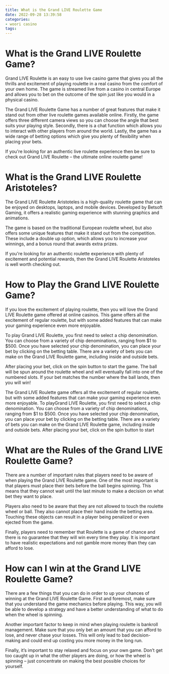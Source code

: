 ```yaml
---
title: What is the Grand LIVE Roulette Game
date: 2022-09-28 13:39:58
categories:
- woori casino
tags:
---
```



#  What is the Grand LIVE Roulette Game?

Grand LIVE Roulette is an easy to use live casino game that gives you all the thrills and excitement of playing roulette in a real casino from the comfort of your own home. The game is streamed live from a casino in central Europe and allows you to bet on the outcome of the spin just like you would in a physical casino.

The Grand LIVE Roulette Game has a number of great features that make it stand out from other live roulette games available online. Firstly, the game offers three different camera views so you can choose the angle that best suits your playing style. Secondly, there is a chat function which allows you to interact with other players from around the world. Lastly, the game has a wide range of betting options which give you plenty of flexibility when placing your bets.

If you're looking for an authentic live roulette experience then be sure to check out Grand LIVE Roulette – the ultimate online roulette game!

#  What is the Grand LIVE Roulette Aristoteles?

The Grand LIVE Roulette Aristoteles is a high-quality roulette game that can be enjoyed on desktops, laptops, and mobile devices. Developed by Betsoft Gaming, it offers a realistic gaming experience with stunning graphics and animations.

The game is based on the traditional European roulette wheel, but also offers some unique features that make it stand out from the competition. These include a double up option, which allows you to increase your winnings, and a bonus round that awards extra prizes.

If you're looking for an authentic roulette experience with plenty of excitement and potential rewards, then the Grand LIVE Roulette Aristoteles is well worth checking out.

#  How to Play the Grand LIVE Roulette Game?

If you love the excitement of playing roulette, then you will love the Grand LIVE Roulette game offered at online casinos. This game offers all the excitement of regular roulette, but with some added features that can make your gaming experience even more enjoyable.

To play Grand LIVE Roulette, you first need to select a chip denomination. You can choose from a variety of chip denominations, ranging from $1 to $500. Once you have selected your chip denomination, you can place your bet by clicking on the betting table. There are a variety of bets you can make on the Grand LIVE Roulette game, including inside and outside bets.

After placing your bet, click on the spin button to start the game. The ball will be spun around the roulette wheel and will eventually fall into one of the numbered slots. If your bet matches the number where the ball lands, then you will win!

The Grand LIVE Roulette game offers all the excitement of regular roulette, but with some added features that can make your gaming experience even more enjoyable. To playGrand LIVE Roulette, you first need to select a chip denomination. You can choose from a variety of chip denominations, ranging from $1 to $500. Once you have selected your chip denomination, you can place your bet by clicking on the betting table. There are a variety of bets you can make on the Grand LIVE Roulette game, including inside and outside bets. After placing your bet, click on the spin button to start

#  What are the Rules of the Grand LIVE Roulette Game?

There are a number of important rules that players need to be aware of when playing the Grand LIVE Roulette game. One of the most important is that players must place their bets before the ball begins spinning. This means that they cannot wait until the last minute to make a decision on what bet they want to place.

Players also need to be aware that they are not allowed to touch the roulette wheel or ball. They also cannot place their hand inside the betting area. Touching these objects can result in a player being penalized or even ejected from the game.

Finally, players need to remember that Roulette is a game of chance and there is no guarantee that they will win every time they play. It is important to have realistic expectations and not gamble more money than they can afford to lose.

#  How can I win at the Grand LIVE Roulette Game?

There are a few things that you can do in order to up your chances of winning at the Grand LIVE Roulette Game. First and foremost, make sure that you understand the game mechanics before playing. This way, you will be able to develop a strategy and have a better understanding of what to do when the wheel is spinning.

Another important factor to keep in mind when playing roulette is bankroll management. Make sure that you only bet an amount that you can afford to lose, and never chase your losses. This will only lead to bad decision-making and could end up costing you more money in the long run.

Finally, it’s important to stay relaxed and focus on your own game. Don’t get too caught up in what the other players are doing, or how the wheel is spinning – just concentrate on making the best possible choices for yourself.